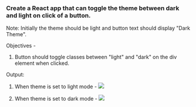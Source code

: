 ### Create a React app that can toggle the theme between dark and light on click of a button.

Note: Initially the theme should be light and button text should display "Dark Theme".

Objectives -

1. Button should toggle classes between "light" and "dark" on the div element when clicked.

Output:

1. When theme is set to light mode -
   <img src="https://res.cloudinary.com/dl26pbek4/image/upload/v1672549281/cn-questions/Capture_kcorcs.png" />

2. When theme is set to dark mode -
   <img src="https://res.cloudinary.com/dl26pbek4/image/upload/v1672549281/cn-questions/Capture1_ohe3qq.png" />

